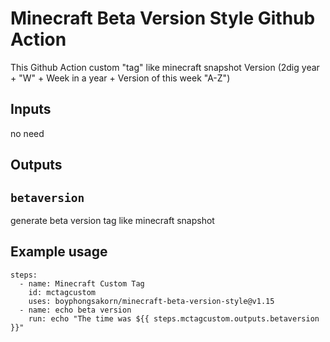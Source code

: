 # Minecraft Beta Version Style Github Action

This Github Action custom "tag" like minecraft snapshot Version (2dig year + "W" + Week in a year + Version of this week "A-Z")

## Inputs

no need

## Outputs

## `betaversion`

generate beta version tag like minecraft snapshot

## Example usage

```
steps:
  - name: Minecraft Custom Tag
    id: mctagcustom
    uses: boyphongsakorn/minecraft-beta-version-style@v1.15
  - name: echo beta version
    run: echo "The time was ${{ steps.mctagcustom.outputs.betaversion }}"
```